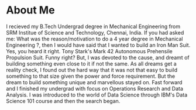# About Me

I recieved my B.Tech Undergrad degree in Mechanical Engineering from SRM Institue of Science and Technology, Chennai, India. If you had asked me: What was the reason/motivation to do a 4 year degree in Mechanical Engineering ?, then I would have said that I wanted to build an Iron Man Suit. Yes, you heard it right. Tony Stark's Mark 42 Autonomous Prehensile Propulsion Suit. Funny right? But, I was devoted to the cause, and dreamt of building something even close to it if not the same. As all dreams get a reality check, I found out the hard way that it was not that easy to build something to that size given the power and force requirement. But the dream to build something unique and marvellous stayed on. Fast forward and I finished my undergrad with focus on Operations Research and Data Analysis. I was introduced to the world of Data Science through IBM's Data Science 101 course and then the search began. 

